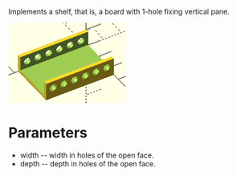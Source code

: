 Implements a shelf, that is, a board with 1-hole fixing vertical pane.

![Piece](Shelf.png)

# Parameters

* width -- width in holes of the open face.
* depth -- depth in holes of the open face.

